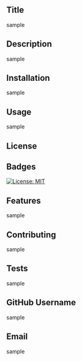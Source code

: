
## Title 
  
sample

## Description 

sample

## Installation

sample

## Usage 

sample

## License
## Badges

[![License: MIT](https://img.shields.io/badge/License-MIT-yellow.svg)](https://opensource.org/licenses/MIT)

## Features

sample

## Contributing

sample

## Tests

sample

## GitHub Username

sample

## Email

sample
